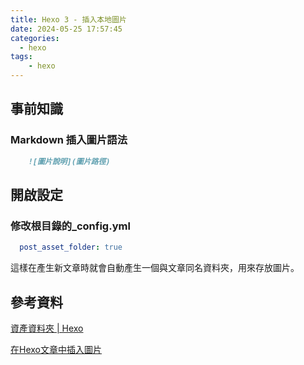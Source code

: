 ```yaml
---
title: Hexo 3 - 插入本地圖片
date: 2024-05-25 17:57:45
categories:
  - hexo
tags:
    - hexo
---
```


## 事前知識

### Markdown 插入圖片語法

```markdown
    ![圖片說明](圖片路徑)
```

## 開啟設定

### 修改根目錄的_config.yml

```yml
  post_asset_folder: true
```

這樣在產生新文章時就會自動產生一個與文章同名資料夾，用來存放圖片。

## 參考資料

[資產資料夾 | Hexo](https://hexo.io/zh-tw/docs/asset-folders.html)

[在Hexo文章中插入圖片](https://wst24365888.github.io/add-image/)